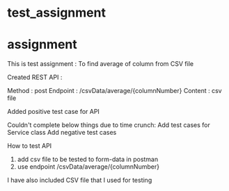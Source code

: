 # test_assignment

# assignment
This is test assignment : To find average of column from CSV file


Created REST API :

Method : post
Endpoint : /csvData/average/{columnNumber}
Content : csv file


Added positive test case for API

Couldn't complete below things due to time crunch:
  Add test cases for Service class
  Add negative test cases

How to test API
1) add csv file to be tested to form-data in postman
2) use endpoint /csvData/average/{columnNumber}


I have also included CSV file that I used for testing
